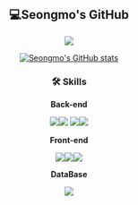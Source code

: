 <div align="center">

## **💻Seongmo's  GitHub**

<a href=https://www.instagram.com/moyada_/ target="_blank"><img src="https://img.shields.io/badge/Instagram-E4405F? style=plastic&logo=Instagram&logoColor=white"/></a>

[![Seongmo's GitHub stats](https://github-readme-stats.vercel.app/api?username=gusm96&show_icons=true&theme=dark)](https://github.com/anuraghazra/github-readme-stats)

### 🛠 Skills

**Back-end**

<img src="https://img.shields.io/badge/Java-007396?style=flat-square&logo=java&logoColor=white"/><img src="https://img.shields.io/badge/Spring-6DB33F?style=flat-square&logo=spring&logoColor=white"/> <img src="https://img.shields.io/badge/node.js-339933?style=flat-square&logo=Node.js&logoColor=white"><img src="https://img.shields.io/badge/express-000000?style=flat-square&logo=express&logoColor=white">

**Front-end**

<img src="https://img.shields.io/badge/JavaScript-F7DF1E?style=flat-square&logo=javascript&logoColor=black"/><img src="https://img.shields.io/badge/jQuery-0769AD?style=flat-square&logo=jquery&logoColor=white"/><img src="https://img.shields.io/badge/Bootstrap-7952B3?style=flat-square&logo=bootstrap&logoColor=white"/>

**DataBase**

<img src="https://img.shields.io/badge/MySQL-4479A1?style=flat-square&logo=mysql&logoColor=white"/>



</div>